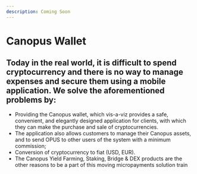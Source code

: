 ```yaml
---
description: Coming Soon
---
```


# Canopus Wallet

## Today in the real world, it is difficult to spend cryptocurrency and there is no way to manage expenses and secure them using a mobile application. We solve the aforementioned problems by:

* Providing the Canopus wallet, which vis-a-viz provides a safe, convenient, and elegantly designed application for clients, with which they can make the purchase and sale of cryptocurrencies. 
* The application also allows customers to manage their Canopus assets, and to send OPUS to other users of the system with a minimum commission; 
* Conversion of cryptocurrency to fiat \(USD, EUR\). 
* The Canopus Yield Farming, Staking, Bridge & DEX products are the other reasons to be a part of this moving micropayments solution train

